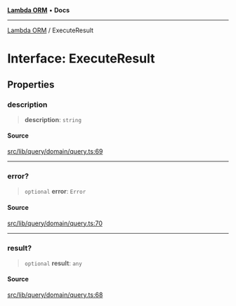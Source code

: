 [**Lambda ORM**](../README.md) • **Docs**

***

[Lambda ORM](../README.md) / ExecuteResult

# Interface: ExecuteResult

## Properties

### description

> **description**: `string`

#### Source

[src/lib/query/domain/query.ts:69](https://github.com/lambda-orm/lambdaorm/blob/d3091fcee159ea28f1f31cae156d6b1e1cec840e/src/lib/query/domain/query.ts#L69)

***

### error?

> `optional` **error**: `Error`

#### Source

[src/lib/query/domain/query.ts:70](https://github.com/lambda-orm/lambdaorm/blob/d3091fcee159ea28f1f31cae156d6b1e1cec840e/src/lib/query/domain/query.ts#L70)

***

### result?

> `optional` **result**: `any`

#### Source

[src/lib/query/domain/query.ts:68](https://github.com/lambda-orm/lambdaorm/blob/d3091fcee159ea28f1f31cae156d6b1e1cec840e/src/lib/query/domain/query.ts#L68)
